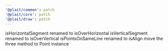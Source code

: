 ```yaml
---
'@plait/common': patch
'@plait/core': patch
'@plait/draw': patch
---
```


isHorizontalSegment renamed to isOverHorizontal
isVerticalSegment renamed to isOverVertical
isPointsOnSameLine renamed to isAlign
move the three method to Point instance

